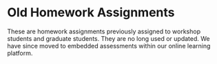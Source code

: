# Old Homework Assignments

These are homework assignments previously assigned to workshop students and graduate students.  They are no long used or updated.  We have since moved to embedded assessments within our online learning platform.